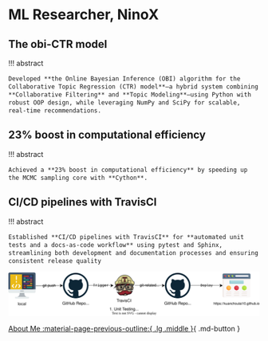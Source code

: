 # ML Researcher, NinoX

## The obi-CTR model

!!! abstract
    
    Developed **the Online Bayesian Inference (OBI) algorithm for the Collaborative Topic Regression (CTR) model**—a hybrid system combining **Collaborative Filtering** and **Topic Modeling**—using Python with robust OOP design, while leveraging NumPy and SciPy for scalable, real-time recommendations.

## 23% boost in computational efficiency

!!! abstract

    Achieved a **23% boost in computational efficiency** by speeding up the MCMC sampling core with **Cython**.

## CI/CD pipelines with TravisCI

!!! abstract
    
    Established **CI/CD pipelines with TravisCI** for **automated unit tests and a docs-as-code workflow** using pytest and Sphinx, streamlining both development and documentation processes and ensuring consistent release quality

![](./ninox.drawio.svg)


[About Me :material-page-previous-outline:{ .lg .middle }](../index.md){ .md-button }